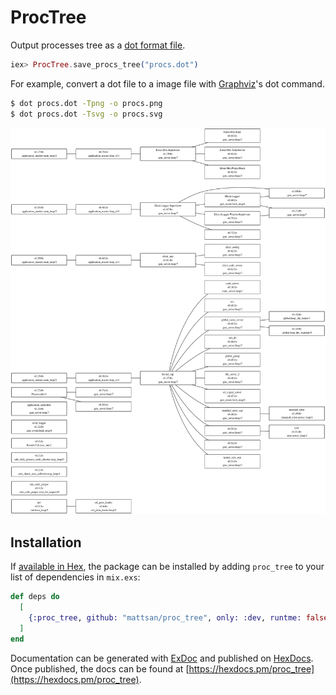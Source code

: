 # ProcTree

Output processes tree as a [dot format file](https://en.wikipedia.org/wiki/DOT_(graph_description_language)).

```elixir
iex> ProcTree.save_procs_tree("procs.dot")
```

For example, convert a dot file to a image file with [Graphviz](http://graphviz.org)'s dot command.

```sh
$ dot procs.dot -Tpng -o procs.png
$ dot procs.dot -Tsvg -o procs.svg
```

![procs.png](procs.png)

## Installation

If [available in Hex](https://hex.pm/docs/publish), the package can be installed
by adding `proc_tree` to your list of dependencies in `mix.exs`:

```elixir
def deps do
  [
    {:proc_tree, github: "mattsan/proc_tree", only: :dev, runtme: false}
  ]
end
```

Documentation can be generated with [ExDoc](https://github.com/elixir-lang/ex_doc)
and published on [HexDocs](https://hexdocs.pm). Once published, the docs can
be found at [https://hexdocs.pm/proc_tree](https://hexdocs.pm/proc_tree).

